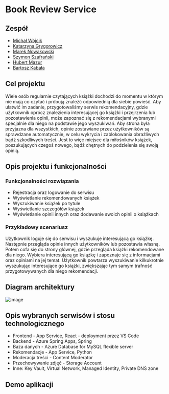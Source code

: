 # Book Review Service

## Zespół

* [Michał Wójcik](https://github.com/wojcikm11)
* [Katarzyna Grygorowicz](https://github.com/kasiagrygorowicz)
* [Marek Nowakowski](https://github.com/MarekSNowakowski)
* [Szymon Szafrański](https://github.com/SmiledProgrammer)
* [Hubert Mazur](https://github.com/JayHubPL)
* [Bartosz Kabała](https://github.com/BarKabal)

## Cel projektu
 Wiele osób regularnie czytających książki dochodzi do momentu w którym nie mają co czytać i próbują znaleźć odpowiednią dla siebie powieść. Aby ułatwić im zadanie, przygotowaliśmy serwis rekomendacyjny, gdzie użytkownik oprócz znalezienia interesującej go książki i przejrzenia lub pozostawienia opinii, może zapoznać się z rekomendacjami wybranymi specjalnie dla niego na podstawie jego wyszukiwań. Aby strona była przyjazna dla wszystkich, opinie zostawiane przez użytkowników są sprawdzane automatycznie, w celu wykrycia i zablokowania obraźliwych bądź szkodliwych treści. Jest to więc miejsce dla miłośników książek, poszukujących czegoś nowego, bądź chętnych do podzielenia się swoją opinią.

## Opis projektu i funkcjonalności
### Funkcjonalności rozwiązania
* Rejestracja oraz logowanie do serwisu
* Wyświetlanie rekomendowanych książek
* Wyszukiwanie książek po tytule
* Wyświetlanie szczegółów książek
* Wyświetlanie opinii innych oraz dodawanie swoich opinii o książkach

### Przykładowy scenariusz
Użytkownik loguje się do serwisu i wyszukuje interesującą go książkę. Następnie przegląda opinie innych użytkowników lub pozostawia własną. Potem cofa się do strony głównej, gdzie przegląda książki rekomendowane dla niego. Wybiera interesującą go książkę i zapoznaje się z informacjami oraz opiniami na jej temat. Użytkownik powtarza wyszukiwanie kilkukrotnie wyszukując interesujące go książki, zwiększając tym samym trafność przygotowywanych dla niego rekomendacji.

## Diagram architektury
![image](https://user-images.githubusercontent.com/61696629/211648280-a537ebcc-8b96-4957-bd16-f57e4853ec3a.png)

## Opis wybranych serwisów i stosu technologicznego
- Frontend - App Service, React - deployment przez VS Code
- Backend - Azure Spring Apps, Spring
- Baza danych - Azure Database for MySQL flexible server
- Rekomendacje - App Service, Python
- Moderacja treści - Content Moderator
- Przechowywanie zdjęć - Storage Account
- Inne: Key Vault, Virtual Network, Managed Identity, Private DNS zone

## Demo aplikacji

